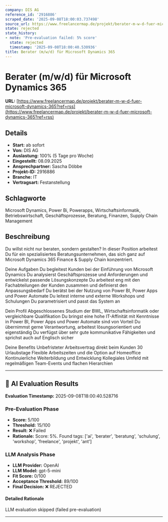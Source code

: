 ```yaml
---
company: DIS AG
reference_id: '2916886'
scraped_date: '2025-09-08T18:00:03.737498'
source_url: https://www.freelancermap.de/projekt/berater-m-w-d-fuer-microsoft-dynamics-365?ref=rss
state: rejected
state_history:
- note: 'Pre-evaluation failed: 5% score'
  state: rejected
  timestamp: '2025-09-08T18:00:40.530936'
title: Berater (m/w/d) für Microsoft Dynamics 365
---
```



# Berater (m/w/d) für Microsoft Dynamics 365
**URL:** [https://www.freelancermap.de/projekt/berater-m-w-d-fuer-microsoft-dynamics-365?ref=rss](https://www.freelancermap.de/projekt/berater-m-w-d-fuer-microsoft-dynamics-365?ref=rss)
## Details
- **Start:** ab sofort
- **Von:** DIS AG
- **Auslastung:** 100% (5 Tage pro Woche)
- **Eingestellt:** 08.09.2025
- **Ansprechpartner:** Sascha  Döbbe
- **Projekt-ID:** 2916886
- **Branche:** IT
- **Vertragsart:** Festanstellung

## Schlagworte
Microsoft Dynamics, Power Bi, Powerapps, Wirtschaftsinformatik, Betriebswirtschaft, Geschäftsprozesse, Beratung, Finanzen, Supply Chain Management

## Beschreibung
Du willst nicht nur beraten, sondern gestalten? In dieser Position arbeitest Du für ein spezialisiertes Beratungsunternehmen, das sich ganz auf Microsoft Dynamics 365 Finance & Supply Chain konzentriert.

Deine Aufgaben
Du begleitest Kunden bei der Einführung von Microsoft Dynamics
Du analysierst Geschäftsprozesse und Anforderungen und entwickelst passende Lösungskonzepte
Du arbeitest eng mit den Fachabteilungen der Kunden zusammen und definierst den Anpassungsbedarf
Du berätst bei der Nutzung von Power BI, Power Apps und Power Automate
Du leitest interne und externe Workshops und Schulungen
Du parametrisiert und passt das System an

Dein Profil
Abgeschlossenes Studium der BWL, Wirtschaftsinformatik oder vergleichbare Qualifikation
Du bringst eine hohe IT-Affinität mit
Kenntnisse in Power BI, Power Apps und Power Automate sind von Vorteil
Du übernimmst gerne Verantwortung, arbeitest lösungsorientiert und eigenständig
Du verfügst über sehr gute kommunikative Fähigkeiten und sprichst auch auf Englisch sicher

Deine Benefits
Unbefristeter Arbeitsvertrag direkt beim Kunden
30 Urlaubstage
Flexible Arbeitszeiten und die Option auf Homeoffice
Kontinuierliche Weiterbildung und Entwicklung
Kollegiales Umfeld mit regelmäßigen Team-Events und flachen Hierarchien

---

## 🤖 AI Evaluation Results

**Evaluation Timestamp:** 2025-09-08T18:00:40.528716

### Pre-Evaluation Phase
- **Score:** 5/100
- **Threshold:** 15/100
- **Result:** ❌ Failed
- **Rationale:** Score: 5%. Found tags: ['ai', 'berater', 'beratung', 'schulung', 'workshop', 'freelance', 'projekt', 'ant']

### LLM Analysis Phase
- **LLM Provider:** OpenAI
- **LLM Model:** gpt-5-mini
- **Fit Score:** 0/100
- **Acceptance Threshold:** 89/100
- **Final Decision:** ❌ REJECTED

#### Detailed Rationale
LLM evaluation skipped (failed pre-evaluation)

---
